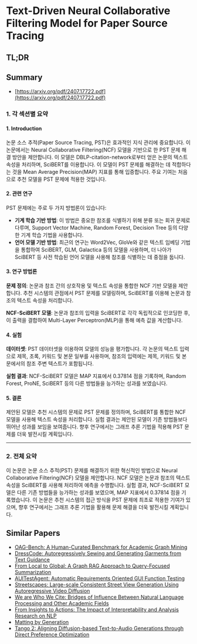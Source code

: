 # Text-Driven Neural Collaborative Filtering Model for Paper Source Tracing
## TL;DR
## Summary
- [https://arxiv.org/pdf/2407.17722.pdf](https://arxiv.org/pdf/2407.17722.pdf)

### 1. 각 섹션별 요약

#### 1. Introduction
논문 소스 추적(Paper Source Tracing, PST)은 효과적인 지식 관리에 중요합니다. 이 논문에서는 Neural Collaborative Filtering(NCF) 모델을 기반으로 한 PST 문제 해결 방안을 제안합니다. 이 모델은 DBLP-citation-network로부터 얻은 논문의 텍스트 속성을 처리하며, SciBERT를 이용합니다. 이 모델이 PST 문제를 해결하는 데 적합하다는 것을 Mean Average Precision(MAP) 지표를 통해 입증합니다. 주요 기여는 처음으로 추천 모델을 PST 문제에 적용한 것입니다.

#### 2. 관련 연구
PST 문제에는 주로 두 가지 방법론이 있습니다:
- **기계 학습 기반 방법**: 이 방법은 중요한 참조를 식별하기 위해 분류 또는 회귀 문제로 다루며, Support Vector Machine, Random Forest, Decision Tree 등의 다양한 기계 학습 기법을 사용합니다.
- **언어 모델 기반 방법**: 최근의 연구는 Word2Vec, GloVe와 같은 텍스트 임베딩 기법을 통합하여 SciBERT, GLM, Galactica 등의 모델을 사용하며, 더 나아가 SciBERT 등 사전 학습된 언어 모델을 사용해 참조를 식별하는 데 중점을 둡니다.

#### 3. 연구 방법론
**문제 정의**: 논문과 참조 간의 상호작용 및 텍스트 속성을 통합한 NCF 기반 모델을 제안합니다. 추천 시스템의 관점에서 PST 문제를 모델링하며, SciBERT를 이용해 논문과 참조의 텍스트 속성을 처리합니다.

**NCF-SciBERT 모델**: 논문과 참조의 입력을 SciBERT로 각각 독립적으로 인코딩한 후, 이 출력을 결합하여 Multi-Layer Perceptron(MLP)을 통해 예측 값을 계산합니다.

#### 4. 실험
**데이터셋**: PST 데이터셋을 이용하여 모델의 성능을 평가합니다. 각 논문의 텍스트 입력으로 제목, 초록, 키워드 및 본문 일부를 사용하며, 참조의 입력에는 제목, 키워드 및 본문에서의 참조 주변 텍스트가 포함됩니다.

**실험 결과**: NCF-SciBERT 모델은 MAP 지표에서 0.37814 점을 기록하며, Random Forest, ProNE, SciBERT 등의 다른 방법들을 능가하는 성과를 보였습니다.

#### 5. 결론
제안된 모델은 추천 시스템의 문제로 PST 문제를 정의하며, SciBERT를 통합한 NCF 모델을 사용해 텍스트 속성을 처리합니다. 실험 결과는 제안된 모델이 기존 방법들보다 뛰어난 성과를 보임을 보여줍니다. 향후 연구에서는 그래프 추론 기법을 적용해 PST 문제를 더욱 발전시킬 계획입니다.

---

### 2. 전체 요약

이 논문은 논문 소스 추적(PST) 문제를 해결하기 위한 혁신적인 방법으로 Neural Collaborative Filtering(NCF) 모델을 제안합니다. NCF 모델은 논문과 참조의 텍스트 속성을 SciBERT를 사용해 처리하여 예측을 수행합니다. 실험 결과, NCF-SciBERT 모델은 다른 기존 방법들을 능가하는 성과를 보였으며, MAP 지표에서 0.37814 점을 기록했습니다. 이 논문은 추천 시스템의 접근 방식을 PST 문제에 최초로 적용한 기여가 있으며, 향후 연구에서는 그래프 추론 기법을 활용해 문제 해결을 더욱 발전시킬 계획입니다.

## Similar Papers
- [OAG-Bench: A Human-Curated Benchmark for Academic Graph Mining](2402.15810.md)
- [DressCode: Autoregressively Sewing and Generating Garments from Text Guidance](2401.16465.md)
- [From Local to Global: A Graph RAG Approach to Query-Focused Summarization](2404.16130.md)
- [AUITestAgent: Automatic Requirements Oriented GUI Function Testing](2407.09018.md)
- [Streetscapes: Large-scale Consistent Street View Generation Using Autoregressive Video Diffusion](2407.13759.md)
- [We are Who We Cite: Bridges of Influence Between Natural Language Processing and Other Academic Fields](2310.14870.md)
- [From Insights to Actions: The Impact of Interpretability and Analysis Research on NLP](2406.12618.md)
- [Matting by Generation](2407.21017.md)
- [Tango 2: Aligning Diffusion-based Text-to-Audio Generations through Direct Preference Optimization](2404.09956.md)
